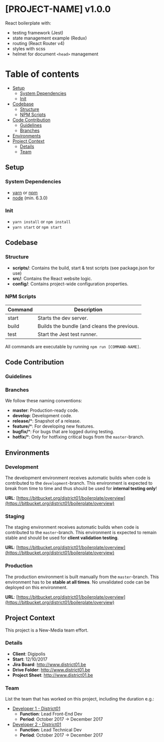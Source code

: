 # [PROJECT-NAME] v1.0.0 #
React boilerplate with:
- testing framework (Jest)
- state management example (Redux)
- routing (React Router v4)
- styles with scss
- helmet for document `<head>` management


# Table of contents #

* [Setup](#setup)
    * [System Dependencies](#system-dependencies)
    * [Init](#init)
* [Codebase](#codebase)
    * [Structure](#structure)
    * [NPM Scripts](#npm-scripts)
* [Code Contribution](#code-contribution)
    * [Guidelines](#guidelines)
    * [Branches](#branches)
* [Environments](#environments)
* [Project Context](#project-context)
    * [Details](#details)
    * [Team](#team)



## Setup ##

### System Dependencies ###

* [yarn](https://yarnpkg.com/en/) or [npm](https://www.npmjs.com/)
* [node]((https://nodejs.org/en/)) (min. 6.3.0)


### Init ###

* `yarn install` or `npm install`
* `yarn start` or `npm start`


## Codebase ##

### Structure ###
* **scripts/**: Contains the build, start & test scripts (see package.json for use)
* **src/**: Contains the React website logic.
* **config/**: Contains project-wide configuration properties.

### NPM Scripts ###

| Command       | Description                                 |
| ------------- |-------------------------------------------- |
| start         | Starts the dev server.                      |
| build         | Builds the bundle (and cleans the previous. |
| test          | Start the Jest test runner.                 |

All commands are executable by running `npm run [COMMAND-NAME]`.


## Code Contribution ##

### Guidelines ###


### Branches ###

We follow these naming conventions:

* **master**: Production-ready code.
* **develop**: Development code.
* **release/***: Snapshot of a release.
* **feature/***: For developing new features.
* **bugfix/***: For bugs that are logged during testing.
* **hotfix/***: Only for hotfixing critical bugs from the `master`-branch.




## Environments ##

### Development ###
The development environment receives automatic builds when code is contributed to the `development`-branch. This environment is expected to break from time to time and thus should be used for **internal testing only**!

**URL**: [https://bitbucket.org/district01/boilerplate/overview](https://bitbucket.org/district01/boilerplate/overview)

### Staging ###
The staging environment receives automatic builds when code is contributed to the `master`-branch. This environment is expected to remain stable and should be used for **client validation testing**.

**URL**: [https://bitbucket.org/district01/boilerplate/overview](https://bitbucket.org/district01/boilerplate/overview)

### Production ###
The production environment is built manually from the `master`-branch. This environment has to be **stable at all times**. No unvalidated code can be deployed on this environment.

**URL**: [https://bitbucket.org/district01/boilerplate/overview](https://bitbucket.org/district01/boilerplate/overview)



## Project Context ##
This project is a New-Media team effort.

### Details ###

* **Client**: Digipolis
* **Start**: 12/10/2017
* **Jira Board**: http://www.district01.be
* **Drive Folder**: http://www.district01.be
* **Project Sheet**: http://www.district01.be

### Team ###
List the team that has worked on this project, including the duration e.g.:

* [Developer 1 - District01](developer-1@district01.be)
    * **Function**: Lead Front-End Dev
    * **Period**: October 2017 -> December 2017
* [Developer 2 - District01](developer-2@district01.be)
    * **Function**: Lead Technical Dev
    * **Period**: October 2017 -> December 2017
